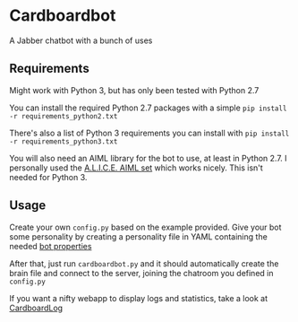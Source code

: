 # Cardboardbot

A Jabber chatbot with a bunch of uses

## Requirements

Might work with Python 3, but has only been tested with Python 2.7

You can install the required Python 2.7 packages with a simple
`pip install -r requirements_python2.txt`

There's also a list of Python 3 requirements you can install with
`pip install -r requirements_python3.txt`

You will also need an AIML library for the bot to use, at least in Python 2.7. I personally used the
[A.L.I.C.E. AIML set](https://code.google.com/p/aiml-en-us-foundation-alice/)
which works nicely. This isn't needed for Python 3.

## Usage

Create your own `config.py` based on the example provided. Give your bot some
personality by creating a personality file in YAML containing the needed
[bot properties](https://code.google.com/p/aiml-en-us-foundation-alice/wiki/BotProperties)

After that, just run `cardboardbot.py` and it should automatically create the
brain file and connect to the server, joining the chatroom you defined in
`config.py`

If you want a nifty webapp to display logs and statistics, take a look at
[CardboardLog](http://github.com/woll0r/cardboardlog)
